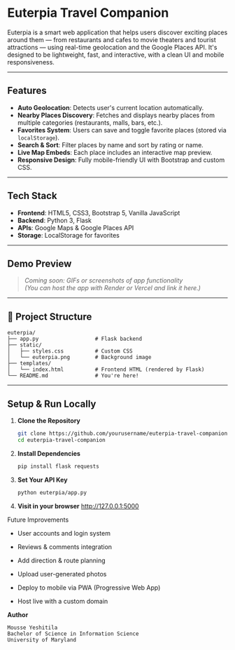 # Euterpia Travel Companion

Euterpia is a smart web application that helps users discover exciting places around them — from restaurants and cafes to movie theaters and tourist attractions — using real-time geolocation and the Google Places API. It's designed to be lightweight, fast, and interactive, with a clean UI and mobile responsiveness.

---

## Features

- **Auto Geolocation**: Detects user's current location automatically.
- **Nearby Places Discovery**: Fetches and displays nearby places from multiple categories (restaurants, malls, bars, etc.).
- **Favorites System**: Users can save and toggle favorite places (stored via `localStorage`).
- **Search & Sort**: Filter places by name and sort by rating or name.
- **Live Map Embeds**: Each place includes an interactive map preview.
- **Responsive Design**: Fully mobile-friendly UI with Bootstrap and custom CSS.

---

## Tech Stack

- **Frontend**: HTML5, CSS3, Bootstrap 5, Vanilla JavaScript
- **Backend**: Python 3, Flask
- **APIs**: Google Maps & Google Places API
- **Storage**: LocalStorage for favorites

---

## Demo Preview

> _Coming soon: GIFs or screenshots of app functionality_  
_(You can host the app with Render or Vercel and link it here.)_

---

## 📂 Project Structure
```
euterpia/
├── app.py                  # Flask backend
├── static/
│   ├── styles.css          # Custom CSS
│   └── euterpia.png        # Background image
├── templates/
│   └── index.html          # Frontend HTML (rendered by Flask)
└── README.md               # You're here!
```
---

## Setup & Run Locally

1. **Clone the Repository**
   ```bash
   git clone https://github.com/yourusername/euterpia-travel-companion.git
   cd euterpia-travel-companion

2. **Install Dependencies**
   ```bash
   pip install flask requests
3. **Set Your API Key**
   ```bash
   python euterpia/app.py
4. **Visit in your browser**
   http://127.0.0.1:5000

Future Improvements
- User accounts and login system

- Reviews & comments integration
- Add direction & route planning
- Upload user-generated photos
- Deploy to mobile via PWA (Progressive Web App)
- Host live with a custom domain


**Author**
```
Mousse Yeshitila
Bachelor of Science in Information Science
University of Maryland
```

